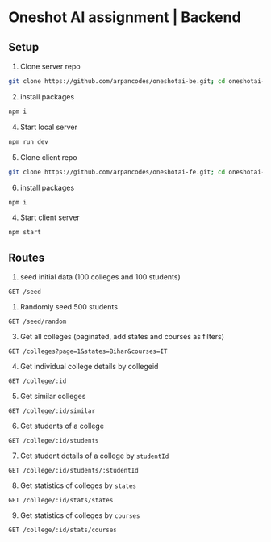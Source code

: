 # Oneshot AI assignment | Backend

## Setup
1. Clone server repo
```sh
git clone https://github.com/arpancodes/oneshotai-be.git; cd oneshotai-be
```
2. install packages
```sh
npm i
```
4. Start local server
```sh
npm run dev
```

5. Clone client repo
```sh
git clone https://github.com/arpancodes/oneshotai-fe.git; cd oneshotai-fe
```
6. install packages
```sh
npm i
```
4. Start client server
```sh
npm start
```


## Routes
1. seed initial data (100 colleges and 100 students)
```
GET /seed
```

1. Randomly seed 500 students
```
GET /seed/random
```

3. Get all colleges (paginated, add states and courses as filters)
```
GET /colleges?page=1&states=Bihar&courses=IT
```

4. Get individual college details by collegeid
```
GET /college/:id
```

5. Get similar colleges
```
GET /college/:id/similar
```

6. Get students of a college
```
GET /college/:id/students
```

7. Get student details of a college by `studentId`
```
GET /college/:id/students/:studentId
```

8. Get statistics of colleges by `states`
```
GET /college/:id/stats/states
```

9. Get statistics of colleges by `courses`
```
GET /college/:id/stats/courses
```
